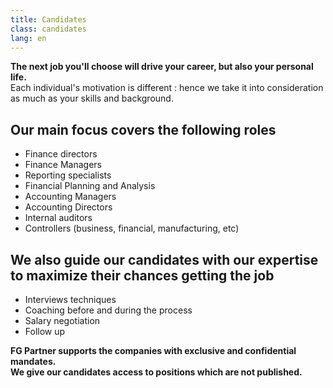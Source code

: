 ```yaml
---
title: Candidates
class: candidates
lang: en
---
```

**The next job you'll choose will drive your career, but also your personal life.**<br/>
Each individual's motivation is different : hence we take it into consideration as much as your skills and background.

## Our main focus covers the following roles

- Finance directors
- Finance Managers
- Reporting specialists
- Financial Planning and Analysis
- Accounting Managers
- Accounting Directors
- Internal auditors
- Controllers (business, financial, manufacturing, etc)


## We also guide our candidates with our expertise to maximize their chances getting the job

- Interviews techniques
- Coaching before and during the process
- Salary negotiation
- Follow up

**FG Partner supports the companies with exclusive and confidential mandates.**<br/>
**We give our candidates access to positions which are not published.**

